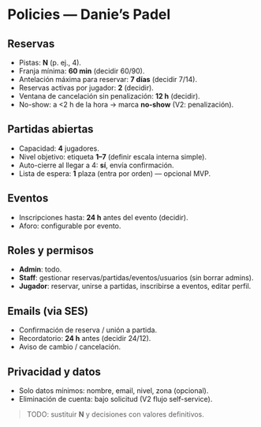 # Policies — Danie’s Padel

## Reservas
- Pistas: **N** (p. ej., 4).
- Franja mínima: **60 min** (decidir 60/90).
- Antelación máxima para reservar: **7 días** (decidir 7/14).
- Reservas activas por jugador: **2** (decidir).
- Ventana de cancelación sin penalización: **12 h** (decidir).
- No-show: a <2 h de la hora → marca **no-show** (V2: penalización).

## Partidas abiertas
- Capacidad: **4** jugadores.
- Nivel objetivo: etiqueta **1–7** (definir escala interna simple).
- Auto-cierre al llegar a 4: **sí**, envía confirmación.
- Lista de espera: **1** plaza (entra por orden) — opcional MVP.

## Eventos
- Inscripciones hasta: **24 h** antes del evento (decidir).
- Aforo: configurable por evento.

## Roles y permisos
- **Admin**: todo.
- **Staff**: gestionar reservas/partidas/eventos/usuarios (sin borrar admins).
- **Jugador**: reservar, unirse a partidas, inscribirse a eventos, editar perfil.

## Emails (via SES)
- Confirmación de reserva / unión a partida.
- Recordatorio: **24 h** antes (decidir 24/12).
- Aviso de cambio / cancelación.

## Privacidad y datos
- Solo datos mínimos: nombre, email, nivel, zona (opcional).
- Eliminación de cuenta: bajo solicitud (V2 flujo self-service).

> TODO: sustituir **N** y decisiones con valores definitivos.
